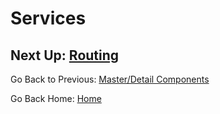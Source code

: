 # Services

## Next Up: [Routing](routing.md)

Go Back to Previous: [Master/Detail Components](master-detail-components.md)

Go Back Home: [Home](../README.md)